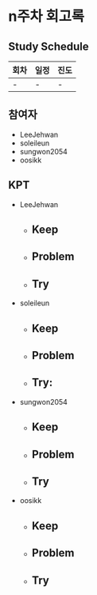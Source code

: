 # n주차 회고록


## Study Schedule
회차 | 일정 | 진도
------|------|-----
-|-|- 

## 참여자

* LeeJehwan
* soleileun
* sungwon2054
* oosikk

## KPT

* LeeJehwan
  * Keep
    - 
  * Problem
    - 
  * Try
    - 
  
* soleileun
  * Keep
    - 
  * Problem
    - 
  * Try:
    - 
  
* sungwon2054
  * Keep
    - 
  * Problem
    - 
  * Try
    - 
    
* oosikk
  * Keep
    - 
  * Problem
    - 
  * Try
    - 
